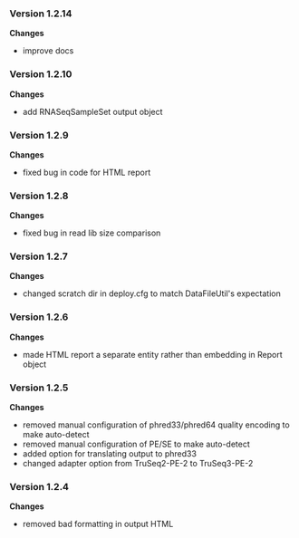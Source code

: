 ### Version 1.2.14
__Changes__
- improve docs

### Version 1.2.10
__Changes__
- add RNASeqSampleSet output object

### Version 1.2.9
__Changes__
- fixed bug in code for HTML report

### Version 1.2.8
__Changes__
- fixed bug in read lib size comparison

### Version 1.2.7
__Changes__
- changed scratch dir in deploy.cfg to match DataFileUtil's expectation

### Version 1.2.6
__Changes__
- made HTML report a separate entity rather than embedding in Report object

### Version 1.2.5
__Changes__
- removed manual configuration of phred33/phred64 quality encoding to make auto-detect
- removed manual configuration of PE/SE to make auto-detect
- added option for translating output to phred33
- changed adapter option from TruSeq2-PE-2 to TruSeq3-PE-2

### Version 1.2.4
__Changes__
- removed bad formatting in output HTML
